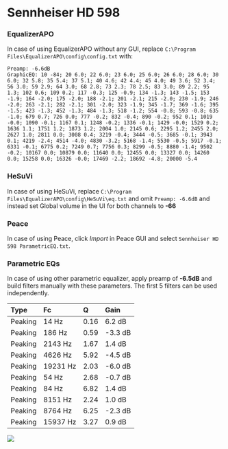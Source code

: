 # Sennheiser HD 598

### EqualizerAPO
In case of using EqualizerAPO without any GUI, replace `C:\Program Files\EqualizerAPO\config\config.txt`
with:
```
Preamp: -6.6dB
GraphicEQ: 10 -84; 20 6.0; 22 6.0; 23 6.0; 25 6.0; 26 6.0; 28 6.0; 30 6.0; 32 5.8; 35 5.4; 37 5.1; 40 4.6; 42 4.4; 45 4.0; 49 3.6; 52 3.4; 56 3.0; 59 2.9; 64 3.0; 68 2.8; 73 2.3; 78 2.5; 83 3.0; 89 2.2; 95 1.3; 102 0.6; 109 0.2; 117 -0.3; 125 -0.9; 134 -1.3; 143 -1.5; 153 -1.9; 164 -2.0; 175 -2.0; 188 -2.1; 201 -2.1; 215 -2.0; 230 -1.9; 246 -2.0; 263 -2.1; 282 -2.1; 301 -2.0; 323 -1.9; 345 -1.7; 369 -1.6; 395 -1.5; 423 -1.3; 452 -1.3; 484 -1.3; 518 -1.2; 554 -0.8; 593 -0.8; 635 -1.0; 679 0.7; 726 0.0; 777 -0.2; 832 -0.4; 890 -0.2; 952 0.1; 1019 -0.0; 1090 -0.1; 1167 0.1; 1248 -0.2; 1336 -0.1; 1429 -0.0; 1529 0.2; 1636 1.1; 1751 1.2; 1873 1.2; 2004 1.0; 2145 0.6; 2295 1.2; 2455 2.0; 2627 1.0; 2811 0.0; 3008 0.4; 3219 -0.4; 3444 -0.5; 3685 -0.1; 3943 0.1; 4219 -2.4; 4514 -4.0; 4830 -3.2; 5168 -1.4; 5530 -0.5; 5917 -0.1; 6331 -0.1; 6775 0.2; 7249 0.7; 7756 0.3; 8299 -0.5; 8880 -1.4; 9502 -0.2; 10167 0.0; 10879 0.0; 11640 0.0; 12455 0.0; 13327 0.0; 14260 0.0; 15258 0.0; 16326 -0.0; 17469 -2.2; 18692 -4.8; 20000 -5.4
```

### HeSuVi
In case of using HeSuVi, replace `C:\Program Files\EqualizerAPO\config\HeSuVi\eq.txt` and omit `Preamp:
-6.6dB` and instead set Global volume in the UI for both channels to **-66**

### Peace
In case of using Peace, click *Import* in Peace GUI and select `Sennheiser HD 598 ParametricEQ.txt`.

### Parametric EQs
In case of using other parametric equalizer, apply preamp of **-6.5dB** and build filters manually with
these parameters. The first 5 filters can be used independently.

| Type    | Fc       |    Q | Gain    |
|:--------|:---------|:-----|:--------|
| Peaking | 14 Hz    | 0.16 | 6.2 dB  |
| Peaking | 186 Hz   | 0.59 | -3.3 dB |
| Peaking | 2143 Hz  | 1.67 | 1.4 dB  |
| Peaking | 4626 Hz  | 5.92 | -4.5 dB |
| Peaking | 19231 Hz | 2.03 | -6.0 dB |
| Peaking | 54 Hz    | 2.68 | -0.7 dB |
| Peaking | 84 Hz    | 6.82 | 1.4 dB  |
| Peaking | 8151 Hz  | 2.24 | 1.0 dB  |
| Peaking | 8764 Hz  | 6.25 | -2.3 dB |
| Peaking | 15937 Hz | 3.27 | 0.9 dB  |

![](https://raw.githubusercontent.com/jaakkopasanen/AutoEq/master/results/headphonecom/sbaf-serious/Sennheiser%20HD%20598/Sennheiser%20HD%20598.png)
